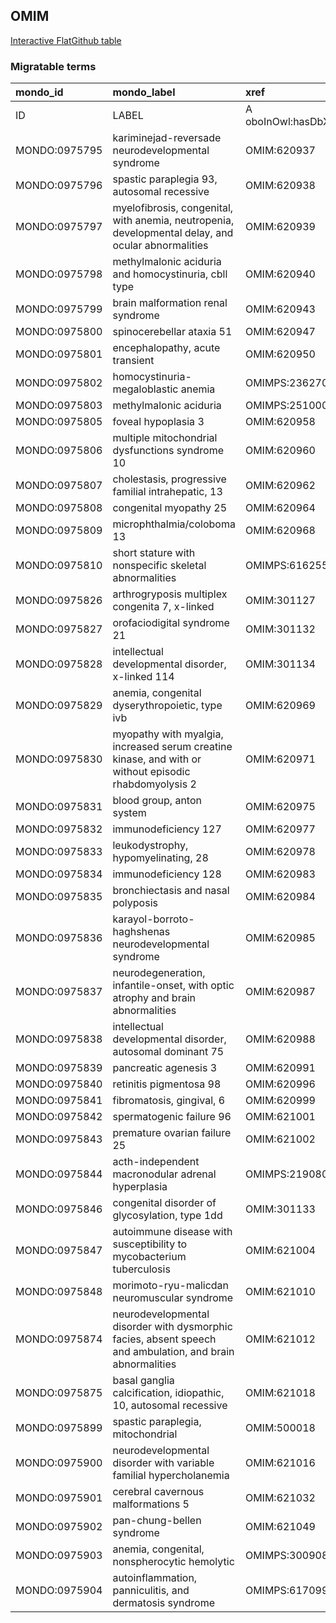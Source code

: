 ## OMIM
[Interactive FlatGithub table](https://flatgithub.com/monarch-initiative/mondo-ingest?filename=src/ontology/slurp/omim.tsv)

### Migratable terms
| mondo_id      | mondo_label                                                                                               | xref                 | xref_source                | original_label                                                                                            | definition    | parents       |
|:--------------|:----------------------------------------------------------------------------------------------------------|:---------------------|:---------------------------|:----------------------------------------------------------------------------------------------------------|:--------------|:--------------|
| ID            | LABEL                                                                                                     | A oboInOwl:hasDbXref | >A oboInOwl:source SPLIT=| |                                                                                                           | A IAO:0000115 | SC %          |
| MONDO:0975795 | kariminejad-reversade neurodevelopmental syndrome                                                         | OMIM:620937          | MONDO:equivalentTo         | kariminejad-reversade neurodevelopmental syndrome                                                         |               |               |
| MONDO:0975796 | spastic paraplegia 93, autosomal recessive                                                                | OMIM:620938          | MONDO:equivalentTo         | spastic paraplegia 93, autosomal recessive                                                                |               | MONDO:0019064 |
| MONDO:0975797 | myelofibrosis, congenital, with anemia, neutropenia, developmental delay, and ocular abnormalities        | OMIM:620939          | MONDO:equivalentTo         | myelofibrosis, congenital, with anemia, neutropenia, developmental delay, and ocular abnormalities        |               |               |
| MONDO:0975798 | methylmalonic aciduria and homocystinuria, cbll type                                                      | OMIM:620940          | MONDO:equivalentTo         | methylmalonic aciduria and homocystinuria, cbll type                                                      |               | MONDO:0016826 |
| MONDO:0975799 | brain malformation renal syndrome                                                                         | OMIM:620943          | MONDO:equivalentTo         | brain malformation renal syndrome                                                                         |               |               |
| MONDO:0975800 | spinocerebellar ataxia 51                                                                                 | OMIM:620947          | MONDO:equivalentTo         | spinocerebellar ataxia 51                                                                                 |               | MONDO:0020380 |
| MONDO:0975801 | encephalopathy, acute transient                                                                           | OMIM:620950          | MONDO:equivalentTo         | encephalopathy, acute transient                                                                           |               |               |
| MONDO:0975802 | homocystinuria-megaloblastic anemia                                                                       | OMIMPS:236270        | MONDO:equivalentTo         | Homocystinuria-megaloblastic anemia                                                                       |               |               |
| MONDO:0975803 | methylmalonic aciduria                                                                                    | OMIMPS:251000        | MONDO:equivalentTo         | Methylmalonic aciduria                                                                                    |               |               |
| MONDO:0975805 | foveal hypoplasia 3                                                                                       | OMIM:620958          | MONDO:equivalentTo         | foveal hypoplasia 3                                                                                       |               | MONDO:0044203 |
| MONDO:0975806 | multiple mitochondrial dysfunctions syndrome 10                                                           | OMIM:620960          | MONDO:equivalentTo         | multiple mitochondrial dysfunctions syndrome 10                                                           |               | MONDO:0017338 |
| MONDO:0975807 | cholestasis, progressive familial intrahepatic, 13                                                        | OMIM:620962          | MONDO:equivalentTo         | cholestasis, progressive familial intrahepatic, 13                                                        |               | MONDO:0015762 |
| MONDO:0975808 | congenital myopathy 25                                                                                    | OMIM:620964          | MONDO:equivalentTo         | congenital myopathy 25                                                                                    |               | MONDO:0019952 |
| MONDO:0975809 | microphthalmia/coloboma 13                                                                                | OMIM:620968          | MONDO:equivalentTo         | microphthalmia/coloboma 13                                                                                |               | MONDO:0000170 |
| MONDO:0975810 | short stature with nonspecific skeletal abnormalities                                                     | OMIMPS:616255        | MONDO:equivalentTo         | Short stature with nonspecific skeletal abnormalities                                                     |               |               |
| MONDO:0975826 | arthrogryposis multiplex congenita 7, x-linked                                                            | OMIM:301127          | MONDO:equivalentTo         | arthrogryposis multiplex congenita 7, X-linked                                                            |               | MONDO:0015168 |
| MONDO:0975827 | orofaciodigital syndrome 21                                                                               | OMIM:301132          | MONDO:equivalentTo         | orofaciodigital syndrome 21                                                                               |               | MONDO:0015375 |
| MONDO:0975828 | intellectual developmental disorder, x-linked 114                                                         | OMIM:301134          | MONDO:equivalentTo         | intellectual developmental disorder, X-linked 114                                                         |               | MONDO:0019181 |
| MONDO:0975829 | anemia, congenital dyserythropoietic, type ivb                                                            | OMIM:620969          | MONDO:equivalentTo         | anemia, congenital dyserythropoietic, type ivb                                                            |               | MONDO:0019403 |
| MONDO:0975830 | myopathy with myalgia, increased serum creatine kinase, and with or without episodic rhabdomyolysis 2     | OMIM:620971          | MONDO:equivalentTo         | myopathy with myalgia, increased serum creatine kinase, and with or without episodic rhabdomyolysis 2     |               |               |
| MONDO:0975831 | blood group, anton system                                                                                 | OMIM:620975          | MONDO:equivalentTo         | blood group, anton system                                                                                 |               |               |
| MONDO:0975832 | immunodeficiency 127                                                                                      | OMIM:620977          | MONDO:equivalentTo         | immunodeficiency 127                                                                                      |               | MONDO:0021094 |
| MONDO:0975833 | leukodystrophy, hypomyelinating, 28                                                                       | OMIM:620978          | MONDO:equivalentTo         | leukodystrophy, hypomyelinating, 28                                                                       |               | MONDO:0019046 |
| MONDO:0975834 | immunodeficiency 128                                                                                      | OMIM:620983          | MONDO:equivalentTo         | immunodeficiency 128                                                                                      |               | MONDO:0021094 |
| MONDO:0975835 | bronchiectasis and nasal polyposis                                                                        | OMIM:620984          | MONDO:equivalentTo         | bronchiectasis and nasal polyposis                                                                        |               |               |
| MONDO:0975836 | karayol-borroto-haghshenas neurodevelopmental syndrome                                                    | OMIM:620985          | MONDO:equivalentTo         | karayol-borroto-haghshenas neurodevelopmental syndrome                                                    |               |               |
| MONDO:0975837 | neurodegeneration, infantile-onset, with optic atrophy and brain abnormalities                            | OMIM:620987          | MONDO:equivalentTo         | neurodegeneration, infantile-onset, with optic atrophy and brain abnormalities                            |               |               |
| MONDO:0975838 | intellectual developmental disorder, autosomal dominant 75                                                | OMIM:620988          | MONDO:equivalentTo         | intellectual developmental disorder, autosomal dominant 75                                                |               | MONDO:0100172 |
| MONDO:0975839 | pancreatic agenesis 3                                                                                     | OMIM:620991          | MONDO:equivalentTo         | pancreatic agenesis 3                                                                                     |               | MONDO:0009832 |
| MONDO:0975840 | retinitis pigmentosa 98                                                                                   | OMIM:620996          | MONDO:equivalentTo         | retinitis pigmentosa 98                                                                                   |               | MONDO:0019200 |
| MONDO:0975841 | fibromatosis, gingival, 6                                                                                 | OMIM:620999          | MONDO:equivalentTo         | fibromatosis, gingival, 6                                                                                 |               | MONDO:0016070 |
| MONDO:0975842 | spermatogenic failure 96                                                                                  | OMIM:621001          | MONDO:equivalentTo         | spermatogenic failure 96                                                                                  |               | MONDO:0004983 |
| MONDO:0975843 | premature ovarian failure 25                                                                              | OMIM:621002          | MONDO:equivalentTo         | premature ovarian failure 25                                                                              |               | MONDO:0019852 |
| MONDO:0975844 | acth-independent macronodular adrenal hyperplasia                                                         | OMIMPS:219080        | MONDO:equivalentTo         | ACTH-independent macronodular adrenal hyperplasia                                                         |               |               |
| MONDO:0975846 | congenital disorder of glycosylation, type 1dd                                                            | OMIM:301133          | MONDO:equivalentTo         | congenital disorder of glycosylation, type 1dd                                                            |               |               |
| MONDO:0975847 | autoimmune disease with susceptibility to mycobacterium tuberculosis                                      | OMIM:621004          | MONDO:equivalentTo         | autoimmune disease with susceptibility to mycobacterium tuberculosis                                      |               |               |
| MONDO:0975848 | morimoto-ryu-malicdan neuromuscular syndrome                                                              | OMIM:621010          | MONDO:equivalentTo         | morimoto-ryu-malicdan neuromuscular syndrome                                                              |               |               |
| MONDO:0975874 | neurodevelopmental disorder with dysmorphic facies, absent speech and ambulation, and brain abnormalities | OMIM:621012          | MONDO:equivalentTo         | neurodevelopmental disorder with dysmorphic facies, absent speech and ambulation, and brain abnormalities |               |               |
| MONDO:0975875 | basal ganglia calcification, idiopathic, 10, autosomal recessive                                          | OMIM:621018          | MONDO:equivalentTo         | basal ganglia calcification, idiopathic, 10, autosomal recessive                                          |               | MONDO:0008947 |
| MONDO:0975899 | spastic paraplegia, mitochondrial                                                                         | OMIM:500018          | MONDO:equivalentTo         | spastic paraplegia, mitochondrial                                                                         |               |               |
| MONDO:0975900 | neurodevelopmental disorder with variable familial hypercholanemia                                        | OMIM:621016          | MONDO:equivalentTo         | neurodevelopmental disorder with variable familial hypercholanemia                                        |               |               |
| MONDO:0975901 | cerebral cavernous malformations 5                                                                        | OMIM:621032          | MONDO:equivalentTo         | cerebral cavernous malformations 5                                                                        |               | MONDO:0031037 |
| MONDO:0975902 | pan-chung-bellen syndrome                                                                                 | OMIM:621049          | MONDO:equivalentTo         | pan-chung-bellen syndrome                                                                                 |               |               |
| MONDO:0975903 | anemia, congenital, nonspherocytic hemolytic                                                              | OMIMPS:300908        | MONDO:equivalentTo         | Anemia, congenital, nonspherocytic hemolytic                                                              |               |               |
| MONDO:0975904 | autoinflammation, panniculitis, and dermatosis syndrome                                                   | OMIMPS:617099        | MONDO:equivalentTo         | Autoinflammation, panniculitis, and dermatosis syndrome                                                   |               |               |